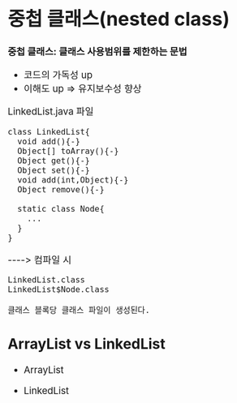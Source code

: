 <span style="font-size:133%">

# 중첩 클래스(nested class) 
**중첩 클래스: 클래스 사용범위를 제한하는 문법**
- 코드의 가독성 up
- 이해도 up
=> 유지보수성 향상

LinkedList.java 파일
```
class LinkedList{
  void add(){-}
  Object[] toArray(){-}
  Object get(){-}
  Object set(){-}
  void add(int,Object){-}
  Object remove(){-}

  static class Node{
    ...
  }
}
```
----> 컴파일 시
```
LinkedList.class
LinkedList$Node.class

클래스 블록당 클래스 파일이 생성된다.
```

## ArrayList vs LinkedList
- ArrayList 

- LinkedList












</span>